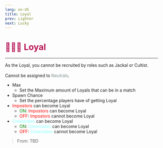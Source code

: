 ```yaml
---
lang: en-US
title: Loyal
prev: Lighter
next: Lucky
---
```


# <font color=#b71556>🧑‍🤝‍🧑 <b>Loyal</b></font> <Badge text="Helpful" type="tip" vertical="middle"/>
---

As the Loyal, you cannot be recruited by roles such as Jackal or Cultist.<br><br>
Cannot be assigned to <font color=#7f8c8d>Neutrals</font>.
* Max
  * Set the Maximum amount of Loyals that can be in a match
* Spawn Chance
  * Set the percentage players have of getting Loyal
* <font color=red>Impostors</font> can become Loyal
  * <font color=green>ON</font>: <font color=red>Impostors</font> can become Loyal
  * <font color=red>OFF</font>: <font color=red>Impostors</font> cannot become Loyal
* <font color=#8cffff>Crewmates</font> can become Loyal
  * <font color=green>ON</font>: <font color=#8cffff>Crewmates</font> can become Loyal
  * <font color=red>OFF</font>: <font color=#8cffff>Crewmates</font> cannot become Loyal

> From: TBD